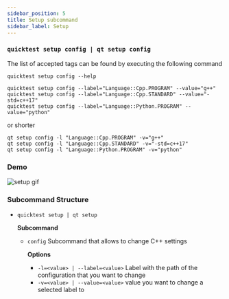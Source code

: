 ```yaml
---
sidebar_position: 5
title: Setup subcommand
sidebar_label: Setup
---
```


### `quicktest setup config | qt setup config`

The list of accepted tags can be found by executing the following command

`quicktest setup config --help`

```shell
quicktest setup config --label="Language::Cpp.PROGRAM" --value="g++"
quicktest setup config --label="Language::Cpp.STANDARD" --value="-std=c++17"
quicktest setup config --label="Language::Python.PROGRAM" --value="python"
```

or shorter

```shell
qt setup config -l "Language::Cpp.PROGRAM" -v="g++"
qt setup config -l "Language::Cpp.STANDARD" -v="-std=c++17"
qt setup config -l "Language::Python.PROGRAM" -v="python"
```

### Demo

![setup gif](/gif/setup.gif)

### Subcommand Structure

* `quicktest setup | qt setup`

    **Subcommand**

    * `config` Subcommand that allows to change C++ settings

        **Options**

        * `-l=<value> | --label=<value>` Label with the path of the configuration that you want to change
        * `-v=<value> | --value=<value>` value you want to change a selected label to
